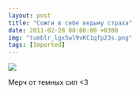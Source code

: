 ```yaml
---
layout: post
title: "Сожги в себе ведьму страха"
date: 2011-02-20 00:00:00 +0300
img: "tumblr_lgx5wl9vKC1qfp23s.png"
tags: [Imported]
---
```


![](/blog/assets/tumblr_lgx5wl9vKC1qfp23s.png)

Мерч от темных сил <3